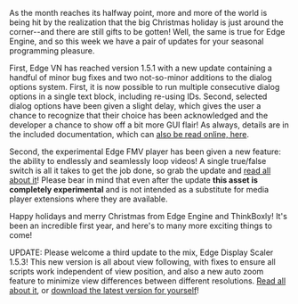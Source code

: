 <!--t Edge Engine December Updates t-->
<!--tag 2015,archive,dev,thinkboxly,updates tag-->
<!--image /content/images/edge-engine-december-updates/EdgeEngineLogo-1024x512.png image-->
  
As the month reaches its halfway point, more and more of the world is being hit by the realization that the big Christmas holiday is just around the corner--and there are still gifts to be gotten! Well, the same is true for Edge Engine, and so this week we have a pair of updates for your seasonal programming pleasure.  
  
First, Edge VN has reached version 1.5.1 with a new update containing a handful of minor bug fixes and two not-so-minor additions to the dialog options system. First, it is now possible to run multiple consecutive dialog options in a single text block, including re-using IDs. Second, selected dialog options have been given a slight delay, which gives the user a chance to recognize that their choice has been acknowledged and the developer a chance to show off a bit more GUI flair! As always, details are in the included documentation, which can [also be read online, here](https://lucasc.me/post/edge-vn-advanced-visual-novel-engine).  
  
Second, the experimental Edge FMV player has been given a new feature: the ability to endlessly and seamlessly loop videos! A single true/false switch is all it takes to get the job done, so grab the update and [read all about it](https://lucasc.me/post/edge-fmv-experimental-gml-video-player)! Please bear in mind that even after the update **this asset is completely experimental** and is not intended as a substitute for media player extensions where they are available.  
  
Happy holidays and merry Christmas from Edge Engine and ThinkBoxly! It's been an incredible first year, and here's to many more exciting things to come!  
  
UPDATE: Please welcome a third update to the mix, Edge Display Scaler 1.5.3! This new version is all about view following, with fixes to ensure all scripts work independent of view position, and also a new auto zoom feature to minimize view differences between different resolutions. [Read all about it](https://lucasc.me/post/edge-display-scaler-simple-responsive), or [download the latest version for yourself](https://marketplace.yoyogames.com/publishers/603/thinkboxly)!
